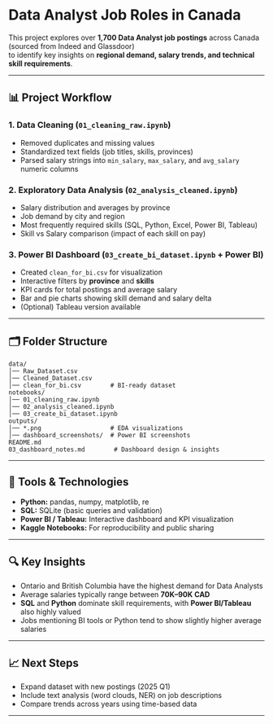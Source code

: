 # Data Analyst Job Roles in Canada

This project explores over **1,700 Data Analyst job postings** across Canada (sourced from Indeed and Glassdoor)  
to identify key insights on **regional demand, salary trends, and technical skill requirements**.  

---

## 📊 Project Workflow

### 1. Data Cleaning (`01_cleaning_raw.ipynb`)
- Removed duplicates and missing values  
- Standardized text fields (job titles, skills, provinces)  
- Parsed salary strings into `min_salary`, `max_salary`, and `avg_salary` numeric columns  

### 2. Exploratory Data Analysis (`02_analysis_cleaned.ipynb`)
- Salary distribution and averages by province  
- Job demand by city and region  
- Most frequently required skills (SQL, Python, Excel, Power BI, Tableau)  
- Skill vs Salary comparison (impact of each skill on pay)

### 3. Power BI Dashboard (`03_create_bi_dataset.ipynb` + Power BI)
- Created `clean_for_bi.csv` for visualization  
- Interactive filters by **province** and **skills**  
- KPI cards for total postings and average salary  
- Bar and pie charts showing skill demand and salary delta  
- (Optional) Tableau version available  

---

## 🗂 Folder Structure
```
data/
│── Raw_Dataset.csv
│── Cleaned_Dataset.csv
│── clean_for_bi.csv        # BI-ready dataset
notebooks/
│── 01_cleaning_raw.ipynb
│── 02_analysis_cleaned.ipynb
│── 03_create_bi_dataset.ipynb
outputs/
│── *.png                   # EDA visualizations
│── dashboard_screenshots/  # Power BI screenshots
README.md
03_dashboard_notes.md        # Dashboard design & insights
```

---

## 🧰 Tools & Technologies
- **Python:** pandas, numpy, matplotlib, re  
- **SQL:** SQLite (basic queries and validation)  
- **Power BI / Tableau:** Interactive dashboard and KPI visualization  
- **Kaggle Notebooks:** For reproducibility and public sharing  

---

## 🔍 Key Insights
- Ontario and British Columbia have the highest demand for Data Analysts  
- Average salaries typically range between **70K–90K CAD**  
- **SQL** and **Python** dominate skill requirements, with **Power BI/Tableau** also highly valued  
- Jobs mentioning BI tools or Python tend to show slightly higher average salaries  

---

## 📈 Next Steps
- Expand dataset with new postings (2025 Q1)  
- Include text analysis (word clouds, NER) on job descriptions  
- Compare trends across years using time-based data  

---

